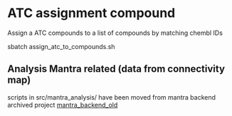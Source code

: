 # ATC assignment compound
Assign a ATC compounds to a list of compounds by matching chembl IDs

sbatch assign_atc_to_compounds.sh

## Analysis Mantra related (data from connectivity map)
scripts in src/mantra_analysis/ have been moved from mantra backend archived project [mantra_backend_old](https://gitlab.fht.org/riccardo.delucia/mantra_backend_old.git)

